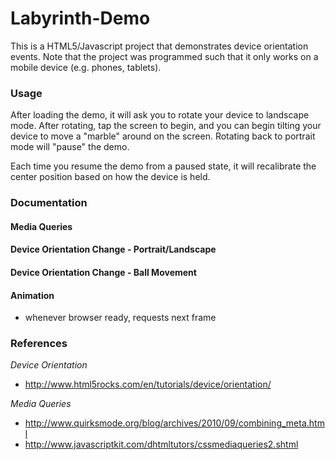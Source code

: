 Labyrinth-Demo
==============
This is a HTML5/Javascript project that demonstrates device orientation events. Note that the project was programmed such that it only works on a mobile device (e.g. phones, tablets). 

### Usage
After loading the demo, it will ask you to rotate your device to landscape mode. After rotating, tap the screen to begin, and you can begin tilting your device to move a "marble" around on the screen. Rotating back to portrait mode will "pause" the demo.

Each time you resume the demo from a paused state, it will recalibrate the center position based on how the device is held. 

### Documentation
#### Media Queries
#### Device Orientation Change - Portrait/Landscape
#### Device Orientation Change - Ball Movement
#### Animation
* whenever browser ready, requests next frame

### References
<i>Device Orientation</i>
- http://www.html5rocks.com/en/tutorials/device/orientation/

<i>Media Queries</i>
- http://www.quirksmode.org/blog/archives/2010/09/combining_meta.html
- http://www.javascriptkit.com/dhtmltutors/cssmediaqueries2.shtml
